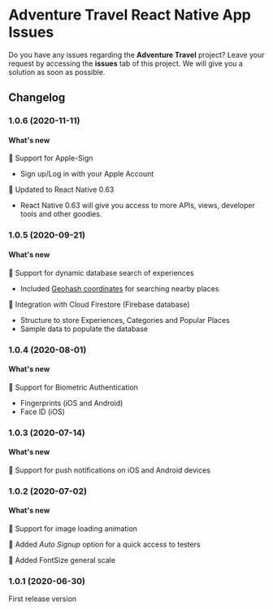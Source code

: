 # Adventure Travel React Native App Issues
Do you have any issues regarding the **Adventure Travel** project? Leave your request by accessing the **issues** tab of this project. We will give you a solution as soon as possible.

## Changelog

### 1.0.6 (2020-11-11)

#### What's new

🌟 Support for Apple-Sign
* Sign up/Log in with your Apple Account

🌟 Updated to React Native 0.63
* React Native 0.63 will give you access to more APIs, views, developer tools and other goodies.

### 1.0.5 (2020-09-21)

#### What's new

🌟 Support for dynamic database search of experiences
* Included [Geohash coordinates](https://www.movable-type.co.uk/scripts/geohash.html) for searching nearby places

🌟 Integration with Cloud Firestore (Firebase database)
* Structure to store Experiences, Categories and Popular Places
* Sample data to populate the database

### 1.0.4 (2020-08-01)

#### What's new

🌟 Support for Biometric Authentication
* Fingerprints (iOS and Android)
* Face ID (iOS)

### 1.0.3 (2020-07-14)

#### What's new

🌟 Support for push notifications on iOS and Android devices

### 1.0.2 (2020-07-02)

#### What's new

🌟 Support for image loading animation

🌟 Added *Auto Signup* option for a quick access to testers

🌟 Added FontSize general scale

### 1.0.1 (2020-06-30)

First release version
